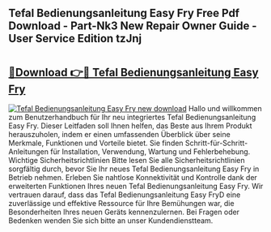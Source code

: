 ## Tefal Bedienungsanleitung Easy Fry Free Pdf Download - Part-Nk3 New Repair Owner Guide - User Service Edition tzJnj

# <h2><a href="http://df62i9.blite.top/?on=Tefal+Bedienungsanleitung+Easy+Fry">🔗Download 👉🔴 Tefal Bedienungsanleitung Easy Fry</a></h2>

[![Tefal Bedienungsanleitung Easy Fry new download](https://i.imgur.com/lujVjoI.png)](http://df62i9.blite.top/?on=Tefal+Bedienungsanleitung+Easy+Fry)
Hallo und willkommen zum Benutzerhandbuch für Ihr neu integriertes Tefal Bedienungsanleitung Easy Fry. Dieser Leitfaden soll Ihnen helfen, das Beste aus Ihrem Produkt herauszuholen, indem er einen umfassenden Überblick über seine Merkmale, Funktionen und Vorteile bietet. Sie finden Schritt-für-Schritt-Anleitungen für Installation, Verwendung, Wartung und Fehlerbehebung. Wichtige Sicherheitsrichtlinien Bitte lesen Sie alle Sicherheitsrichtlinien sorgfältig durch, bevor Sie Ihr neues Tefal Bedienungsanleitung Easy Fry in Betrieb nehmen. Erleben Sie nahtlose Konnektivität und Kontrolle dank der erweiterten Funktionen Ihres neuen Tefal Bedienungsanleitung Easy Fry. Wir vertrauen darauf, dass das Tefal Bedienungsanleitung Easy FryD eine zuverlässige und effektive Ressource für Ihre Bemühungen war, die Besonderheiten Ihres neuen Geräts kennenzulernen. Bei Fragen oder Bedenken wenden Sie sich bitte an unser Kundendienstteam.
